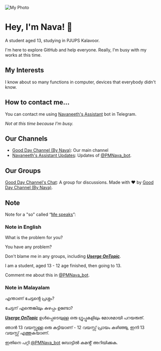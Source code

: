 ![My Photo](https://telegra.ph/file/6218b06b40fcd5d047f00.jpg)
# Hey, I'm Nava! 👋

A student aged 13, studying in PJUPS Kalavoor.

I'm here to explore GitHub and help everyone.
Really, I'm busy with my works at this time.

## My Interests

I know about so many functions in computer, devices that everybody didn't know.

## How to contact me...

You can contact me using [Navaneeth's Assistant](https://t.me/PMNava_bot) bot in Telegram.

_Not at this time because I'm busy._

## Our Channels

* [Good Day Channel (By Nava)](https://t.me/GoodDayNava):
Our main channel
* [Navaneeth's Assistant Updates](https://t.me/NoPMNava):
Updates of [@PMNava_bot](https://t.me/PMNava_bot).

## Our Groups

[Good Day Channel's Chat](https://t.me/GoodDayNChat):
A group for discussions. 
Made with ❤️ by [Good Day Channel (By Nava)](https://t.me/GoodDayNava).

## Note

Note for a "so" called “[Me speaks](https://t.me/IniIppoEndumParaya)”:

### Note in English

What is the problem for you?

You have any problem?

Don't blame me in any groups, including **_[Userge OnTopic](https://t.me/UsergeOT)_**.

I am a student, aged 13 - 12 age finished, then going to 13.

Comment me about this in [@PMNava_bot](https://t.me/PMNava_bot).

### Note in Malayalam

എന്താണ് ചേട്ടൻ്റെ പ്രശ്നം?

ചേട്ടന് എന്തെങ്കിലും കുഴപ്പം ഉണ്ടോ?

**_[Userge OnTopic](https://t.me/UsergeOT)_** ഉൾപ്പെടെയുള്ള ഒരു ഗ്രൂപ്പുകളിലും മോശമായി പറയരുത്.

ഞാൻ 13 വയസ്സുള്ള ഒരു കുട്ടിയാണ് - 12 വയസ്സ് പ്രായം കഴിഞ്ഞു, ഇനി 13 വയസ്സ് എത്തുകയാണ്.

ഇതിനെ പറ്റി [@PMNava_bot](https://t.me/PMNava_bot) ബോട്ടിൽ കമൻ്റ് അറിയിക്കുക.


<!---
Navaneeth-Renjith-8282/Navaneeth-Renjith-8282 is a ✨ special ✨ repository because its `README.md` (this file) appears on your GitHub profile.
You can click the Preview link to take a look at your changes.
--->
